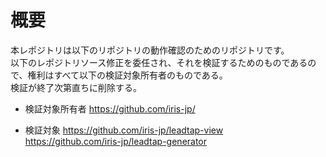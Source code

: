 # 概要
本レポジトリは以下のリポジトリの動作確認のためのリポジトリです。<br/>
以下のレポジトリソース修正を委任され、それを検証するためのものであるので、権利はすべて以下の検証対象所有者のものである。<br/>
検証が終了次第直ちに削除する。<br/>

- 検証対象所有者
https://github.com/iris-jp/

- 検証対象
https://github.com/iris-jp/leadtap-view<br/>
https://github.com/iris-jp/leadtap-generator<br/>
